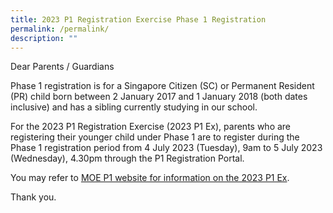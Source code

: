 ```yaml
---
title: 2023 P1 Registration Exercise Phase 1 Registration
permalink: /permalink/
description: ""
---
```

Dear Parents / Guardians

Phase 1 registration is for a Singapore Citizen (SC) or Permanent Resident (PR) child born between 2 January 2017 and 1 January 2018 (both dates inclusive) and has a sibling currently studying in our school. 

For the 2023 P1 Registration Exercise (2023 P1 Ex), parents who are registering their younger child under Phase 1 are to register during the Phase 1 registration period from 4 July 2023 (Tuesday), 9am to 5 July 2023 (Wednesday), 4.30pm through the P1 Registration Portal. 

You may refer to [MOE P1 website for information on the 2023 P1 Ex](https://www.moe.gov.sg/primary/p1-registration). 

Thank you.
